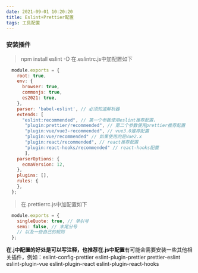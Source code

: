 ```yaml
---
date: 2021-09-01 10:20:20
title: Eslint+Prettier配置
tags: 工具配置
---
```


### 安装插件
> npm install eslint -D
> 在.eslintrc.js中加配置如下
``` JavaScript
  module.exports = {
    root: true,
    env: {
      browser: true,
      commonjs: true,
      es2021: true,
    },
    parser: 'babel-eslint', // 必须知道解析器
    extends: [
      "eslint:recommended", // 第一个参数使用eslint推荐配置，
       "plugin:prettier/recommended", // 第二个参数使用prettier推荐配置
       "plugin:vue/vue3-recommended", // vue3.0推荐配置
       "plugin:vue/recommended" // 如果使用的是Vue2.x
       "plugin:react/recommended", // react推荐配置
       "plugin:react-hooks/recommended" // react-hooks配置
       ],
    parserOptions: {
      ecmaVersion: 12,
    },
    plugins: [], 
    rules: {
    },
  };
```
> 在.prettierrc.js中加配置如下
``` JavaScript
  module.exports = {
    singleQuote: true, // 单引号
    semi: false, // 末尾分号
    // 以及一些自己的规则
  };

```

**在.j中配置的好处是可以写注释，也推荐在.js中配置**有可能会需要安装一些其他相关插件，例如：eslint-config-prettier eslint-plugin-prettier prettier-eslint eslint-plugin-vue eslint-plugin-react eslint-plugin-react-hooks